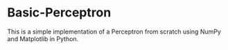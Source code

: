 # Basic-Perceptron
This is a simple implementation of a Perceptron from scratch using NumPy and Matplotlib in Python. 
